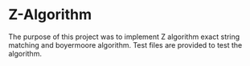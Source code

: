 # Z-Algorithm

The purpose of this project was to implement Z algorithm exact string matching and boyermoore algorithm. Test files are provided to test the algorithm.
